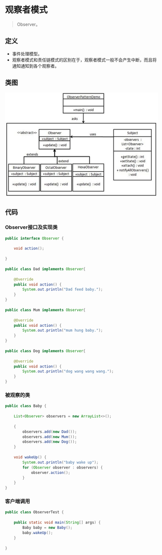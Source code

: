 # 观察者模式

>Observer。

## 定义

- 事件处理模型。
- 观察者模式和责任链模式的区别在于，观察者模式一般不会产生中断，而且将通知通知到各个观察者。

## 类图

![观察者模式的 UML 图](image/observer_pattern_uml_diagram.jpg)

## 代码

### Observer接口及实现类

```java
public interface Observer {

    void action();

}

public class Dad implements Observer{

    @Override
    public void action() {
        System.out.println("Dad feed baby.");
    }
}

public class Mum implements Observer{

    @Override
    public void action() {
        System.out.println("mum hung baby.");
    }
}

public class Dog implements Observer{

    @Override
    public void action() {
        System.out.println("dog wang wang wang.");
    }
}
```

### 被观察的类

```java
public class Baby {

    List<Observer> observers = new ArrayList<>();

    {
        observers.add(new Dad());
        observers.add(new Mum());
        observers.add(new Dog());
    }

    void wakeUp() {
        System.out.println("baby wake up");
        for (Observer observer : observers) {
            observer.action();
        }
    }
}
```

### 客户端调用

```java
public class ObserverTest {

    public static void main(String[] args) {
        Baby baby = new Baby();
        baby.wakeUp();
    }

}
```


